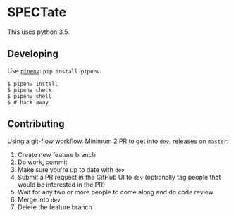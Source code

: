 # SPECTate

This uses python 3.5.

## Developing

Use [`pipenv`](https://docs.pipenv.org/): `pip install pipenv`.

```
$ pipenv install
$ pipenv check
$ pipenv shell
$ # hack away
```

## Contributing

Using a git-flow workflow. Minimum 2 PR to get into `dev`, releases on `master`:

1. Create new feature branch
1. Do work, commit
1. Make sure you're up to date with `dev`
1. Submit a PR request in the GitHub UI to `dev` (optionally tag people that would be interested in the PR)
1. Wait for any two or more people to come along and do code review 
1. Merge into `dev`
1. Delete the feature branch
